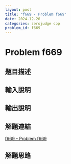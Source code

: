 ```yaml
---
layout: post
title: "f669 - Problem f669"
date: 2024-12-20
categories: zerojudge cpp
problem_id: f669
---
```


# Problem f669

## 題目描述



## 輸入說明



## 輸出說明



## 解題連結

[f669 - Problem f669](https://zerojudge.tw/ShowProblem?problemid=f669)

## 解題思路

